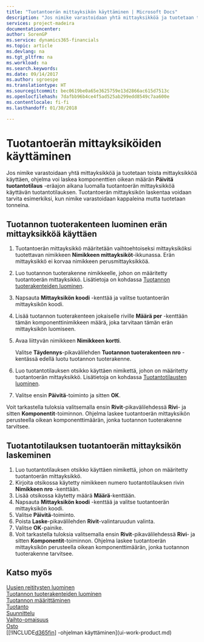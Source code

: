 ```yaml
---
title: "Tuotantoerän mittayksikön käyttäminen | Microsoft Docs"
description: "Jos nimike varastoidaan yhtä mittayksikköä ja tuotetaan toista mittayksikköä käyttäen, tuotantotilauksen on käytettävä tuotantoerän mittayksikköä komponenttien oikean määrän laskemiseen. Tuotantoerän mittayksikön laskentaa voidaan tarvita esimerkiksi, kun nimike varastoidaan kappaleina mutta tuotetaan tonneina."
services: project-madeira
documentationcenter: 
author: SorenGP
ms.service: dynamics365-financials
ms.topic: article
ms.devlang: na
ms.tgt_pltfrm: na
ms.workload: na
ms.search.keywords: 
ms.date: 09/14/2017
ms.author: sgroespe
ms.translationtype: HT
ms.sourcegitcommit: bec0619be0a65e3625759e13d2866ac615d7513c
ms.openlocfilehash: 7dafbb96b4ce4f5ad525ab299edd8549c7aa600e
ms.contentlocale: fi-fi
ms.lasthandoff: 01/30/2018

---
```

# <a name="work-with-manufacturing-batch-units-of-measure"></a>Tuotantoerän mittayksiköiden käyttäminen
Jos nimike varastoidaan yhtä mittayksikköä ja tuotetaan toista mittayksikköä käyttäen, ohjelma voi laskea komponenttien oikean määrän **Päivitä tuotantotilaus** -eräajon aikana luomalla tuotantoerän mittayksikköä käyttävän tuotantotilauksen. Tuotantoerän mittayksikön laskentaa voidaan tarvita esimerkiksi, kun nimike varastoidaan kappaleina mutta tuotetaan tonneina.  

## <a name="to-create-a-production-bom-using-a-batch-unit-of-measure"></a>Tuotannon tuoterakenteen luominen erän mittayksikköä käyttäen  
1.  Tuotantoerän mittayksikkö määritetään vaihtoehtoiseksi mittayksiköksi tuotettavan nimikkeen **Nimikkeen mittayksiköt**-ikkunassa. Erän mittayksikkö ei korvaa nimikkeen perusmittayksikköä.  
2.  Luo tuotannon tuoterakenne nimikkeelle, johon on määritetty tuotantoerän mittayksikkö. Lisätietoja on kohdassa [Tuotannon tuoterakenteiden luominen](production-how-to-create-production-boms.md).  
3.  Napsauta **Mittayksikön koodi** -kenttää ja valitse tuotantoerän mittayksikön koodi.  
4.  Lisää tuotannon tuoterakenteen jokaiselle riville **Määrä per** -kenttään tämän komponenttinimikkeen määrä, joka tarvitaan tämän erän mittayksikön luomiseen.  
5.  Avaa liittyvän nimikkeen **Nimikkeen kortti**.  

    Valitse **Täydennys**-pikavälilehden **Tuotannon tuoterakenteen nro** -kentässä edellä luotu tuotannon tuoterakenne.  
6.  Luo tuotantotilauksen otsikko käyttäen nimikettä, johon on määritetty tuotantoerän mittayksikkö. Lisätietoja on kohdassa [Tuotantotilausten luominen](production-how-to-create-production-orders.md).  
7.  Valitse ensin **Päivitä**-toiminto ja sitten **OK**.  

Voit tarkastella tuloksia valitsemalla ensin **Rivit**-pikavälilehdessä **Rivi**- ja sitten **Komponentit**-toiminnon. Ohjelma laskee tuotantoerän mittayksikön perusteella oikean komponenttimäärän, jonka tuotannon tuoterakenne tarvitsee.  

## <a name="to-calculate-a-manufacturing-batch-unit-of-measure-on-a-production-order"></a>Tuotantotilauksen tuotantoerän mittayksikön laskeminen  
1.  Luo tuotantotilauksen otsikko käyttäen nimikettä, johon on määritetty tuotantoerän mittayksikkö.  
2.  Kirjoita otsikossa käytetty nimikkeen numero tuotantotilauksen rivin **Nimikkeen nro** -kenttään.  
3.  Lisää otsikossa käytetty määrä **Määrä**-kenttään.  
4.  Napsauta **Mittayksikön koodi** -kenttää ja valitse tuotantoerän mittayksikön koodi.  
5.  Valitse **Päivitä**-toiminto.
6.  Poista **Laske**-pikavälilehden **Rivit**-valintaruudun valinta.  
7.  Valitse **OK**-painike.  
8.  Voit tarkastella tuloksia valitsemalla ensin **Rivit**-pikavälilehdessä **Rivi**- ja sitten **Komponentit**-toiminnon. Ohjelma laskee tuotantoerän mittayksikön perusteella oikean komponenttimäärän, jonka tuotannon tuoterakenne tarvitsee.  

## <a name="see-also"></a>Katso myös  
[Uusien reititysten luominen](production-how-to-create-routings.md)  
[Tuotannon tuoterakenteiden luominen](production-how-to-create-production-boms.md)     
[Tuotannon määrittäminen](production-configure-production-processes.md)  
[Tuotanto](production-manage-manufacturing.md)    
[Suunnittelu](production-planning.md)   
[Vaihto-omaisuus](inventory-manage-inventory.md)  
[Osto](purchasing-manage-purchasing.md)  
[[!INCLUDE[d365fin](includes/d365fin_md.md)] -ohjelman käyttäminen](ui-work-product.md)  

